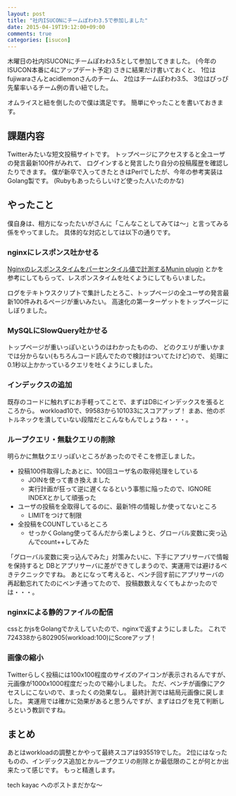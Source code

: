 ```yaml
---
layout: post
title: "社内ISUCONにチームぽわわ3.5で参加しました"
date: 2015-04-19T19:12:00+09:00
comments: true
categories: [isucon]
---
```


木曜日の社内ISUCONにチームぽわわ3.5として参加してきました。
(今年のISUCON本番に4にアップデート予定)
さきに結果だけ書いておくと、
1位はfujiwaraさんとacidlemonさんのチーム、
2位はチームぽわわ3.5、
3位はぴっぴ先輩率いるチーム例の青い紐でした。

オムライスと紐を倒したので僕は満足です。
簡単にやったことを書いておきます。

<!-- More -->

## 課題内容

Twitterみたいな短文投稿サイトです。
トップページにアクセスすると全ユーザの発言最新100件がみれて、
ログインすると発言したり自分の投稿履歴を確認したりできます。
僕が新卒で入ってきたときはPerlでしたが、今年の参考実装はGolang製です。
(Rubyもあったらしいけど使った人いたのかな)

## やったこと

僕自身は、相方になったたいがさんに「こんなことしてみては〜」と言ってみる係をやってました。
具体的な対応としては以下の通りです。

### nginxにレスポンス吐かせる

[Nginxのレスポンスタイムをパーセンタイル値で計測するMunin plugin](http://takeshiyako.blogspot.jp/2014/10/nginxmunin-plugin.html)
とかを参考にしてもらって、レスポンスタイムを吐くようにしてもらいました。

ログをテキトウスクリプトで集計したとろこ、トップページの全ユーザの発言最新100件みれるページが重いみたい。
高速化の第一ターゲットをトップページにしぼりました。

### MySQLにSlowQuery吐かせる

トップページが重いっぽいというのはわかったものの、
どのクエリが重いかまでは分からない(もちろんコード読んでたので検討はついてたけど)ので、
処理に0.1秒以上かかっているクエリを吐くようにしました。

### インデックスの追加

既存のコードに触れずにお手軽ってことで、まずはDBにインデックスを張るところから。
workload10で、99583から101033にスコアアップ！
まあ、他のボトルネックを潰していない段階だとこんなもんでしょうね・・・。

### ループクエリ・無駄クエリの削除

明らかに無駄クエリっぽいところがあったのでそこを修正しました。

- 投稿100件取得したあとに、100回ユーザ名の取得処理をしている
  - JOINを使って書き換えました
  - 実行計画が狂って逆に遅くなるという事態に陥ったので、IGNORE INDEXとかして頑張った
- ユーザの投稿を全取得してるのに、最新1件の情報しか使ってないところ
  - LIMITをつけて制限
- 全投稿をCOUNTしているところ
  - せっかくGolang使ってるんだから楽しようと、グローバル変数に突っ込んでcount++してみた

「グローバル変数に突っ込んでみた」対策みたいに、下手にアプリサーバで情報を保持すると
DBとアプリサーバに差ができてしまうので、実運用では避けるべきテクニックですね。
あとになって考えると、ベンチ回す前にアプリサーバの再起動忘れてたのにベンチ通ってたので、
投稿数数えなくてもよかったのでは・・・。

### nginxによる静的ファイルの配信

cssとかjsをGolangでかえしていたので、nginxで返すようにしました。
これで724338から802905(workload:100)にScoreアップ！

### 画像の縮小

Twitterらしく投稿には100x100程度のサイズのアイコンが表示されるんですが、
元画像が1000x1000程度だったので縮小しました。
ただ、ベンチが画像にアクセスしにこないので、まったくの効果なし。
最終計測では結局元画像に戻しました。
実運用では確かに効果があると思うんですが、まずはログを見て判断しろという教訓ですね。

## まとめ

あとはworkloadの調整とかやって最終スコアは935519でした。
2位にはなったものの、インデックス追加とかループクエリの削除とか最低限のことが何とか出来たって感じです。
もっと精進します。

tech kayac へのポストまだかな〜
